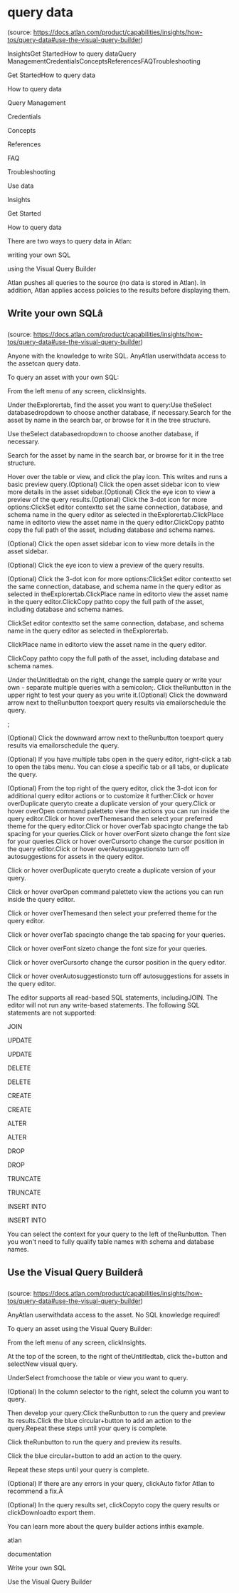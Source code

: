 # query data
(source: https://docs.atlan.com/product/capabilities/insights/how-tos/query-data#use-the-visual-query-builder)

InsightsGet StartedHow to query dataQuery ManagementCredentialsConceptsReferencesFAQTroubleshooting

Get StartedHow to query data

How to query data

Query Management

Credentials

Concepts

References

FAQ

Troubleshooting

Use data

Insights

Get Started

How to query data

There are two ways to query data in Atlan:

writing your own SQL

using the Visual Query Builder

Atlan pushes all queries to the source (no data is stored in Atlan). In addition, Atlan applies access policies to the results before displaying them.



## Write your own SQLâ
(source: https://docs.atlan.com/product/capabilities/insights/how-tos/query-data#use-the-visual-query-builder)

Anyone with the knowledge to write SQL. AnyAtlan userwithdata access to the assetcan query data.

To query an asset with your own SQL:

From the left menu of any screen, clickInsights.

Under theExplorertab, find the asset you want to query:Use theSelect databasedropdown to choose another database, if necessary.Search for the asset by name in the search bar, or browse for it in the tree structure.

Use theSelect databasedropdown to choose another database, if necessary.

Search for the asset by name in the search bar, or browse for it in the tree structure.

Hover over the table or view, and click the play icon. This writes and runs a basic preview query.(Optional) Click the open asset sidebar icon to view more details in the asset sidebar.(Optional) Click the eye icon to view a preview of the query results.(Optional) Click the 3-dot icon for more options:ClickSet editor contextto set the same connection, database, and schema name in the query editor as selected in theExplorertab.ClickPlace name in editorto view the asset name in the query editor.ClickCopy pathto copy the full path of the asset, including database and schema names.

(Optional) Click the open asset sidebar icon to view more details in the asset sidebar.

(Optional) Click the eye icon to view a preview of the query results.

(Optional) Click the 3-dot icon for more options:ClickSet editor contextto set the same connection, database, and schema name in the query editor as selected in theExplorertab.ClickPlace name in editorto view the asset name in the query editor.ClickCopy pathto copy the full path of the asset, including database and schema names.

ClickSet editor contextto set the same connection, database, and schema name in the query editor as selected in theExplorertab.

ClickPlace name in editorto view the asset name in the query editor.

ClickCopy pathto copy the full path of the asset, including database and schema names.

Under theUntitledtab on the right, change the sample query or write your own   -  separate multiple queries with a semicolon;. Click theRunbutton in the upper right to test your query as you write it.(Optional) Click the downward arrow next to theRunbutton toexport query results via emailorschedule the query.

;

(Optional) Click the downward arrow next to theRunbutton toexport query results via emailorschedule the query.

(Optional) If you have multiple tabs open in the query editor, right-click a tab to open the tabs menu. You can close a specific tab or all tabs, or duplicate the query.

(Optional) From the top right of the query editor, click the 3-dot icon for additional query editor actions or to customize it further:Click or hover overDuplicate queryto create a duplicate version of your query.Click or hover overOpen command paletteto view the actions you can run inside the query editor.Click or hover overThemesand then select your preferred theme for the query editor.Click or hover overTab spacingto change the tab spacing for your queries.Click or hover overFont sizeto change the font size for your queries.Click or hover overCursorto change the cursor position in the query editor.Click or hover overAutosuggestionsto turn off autosuggestions for assets in the query editor.

Click or hover overDuplicate queryto create a duplicate version of your query.

Click or hover overOpen command paletteto view the actions you can run inside the query editor.

Click or hover overThemesand then select your preferred theme for the query editor.

Click or hover overTab spacingto change the tab spacing for your queries.

Click or hover overFont sizeto change the font size for your queries.

Click or hover overCursorto change the cursor position in the query editor.

Click or hover overAutosuggestionsto turn off autosuggestions for assets in the query editor.

The editor supports all read-based SQL statements, includingJOIN. The editor will not run any write-based statements. The following SQL statements are not supported:

JOIN

UPDATE

UPDATE

DELETE

DELETE

CREATE

CREATE

ALTER

ALTER

DROP

DROP

TRUNCATE

TRUNCATE

INSERT INTO

INSERT INTO

You can select the context for your query to the left of theRunbutton. Then you won't need to fully qualify table names with schema and database names.



## Use the Visual Query Builderâ
(source: https://docs.atlan.com/product/capabilities/insights/how-tos/query-data#use-the-visual-query-builder)

AnyAtlan userwithdata access to the asset. No SQL knowledge required!

To query an asset using the Visual Query Builder:

From the left menu of any screen, clickInsights.

At the top of the screen, to the right of theUntitledtab, click the+button and selectNew visual query.

UnderSelect fromchoose the table or view you want to query.

(Optional) In the column selector to the right, select the column you want to query.

Then develop your query:Click theRunbutton to run the query and preview its results.Click the blue circular+button to add an action to the query.Repeat these steps until your query is complete.

Click theRunbutton to run the query and preview its results.

Click the blue circular+button to add an action to the query.

Repeat these steps until your query is complete.

(Optional) If there are any errors in your query, clickAuto fixfor Atlan to recommend a fix.Â

(Optional) In the query results set, clickCopyto copy the query results or clickDownloadto export them.

You can learn more about the query builder actions inthis example.

atlan

documentation

Write your own SQL

Use the Visual Query Builder
